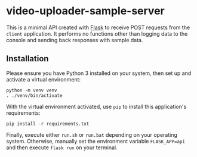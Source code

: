 # video-uploader-sample-server

This is a minimal API created with [Flask](https://flask.palletsprojects.com/en/2.0.x/) to receive POST requests from the `client` application. It performs no functions other than logging data to the console and sending back responses with sample data.

## Installation

Please ensure you have Python 3 installed on your system, then set up and activate a virtual environment:

```
python -m venv venv
. ./venv/bin/activate
```

With the virtual environment activated, use `pip` to install this application's requirements:

```
pip install -r requirements.txt
```

Finally, execute either `run.sh` or `run.bat` depending on your operating system. Otherwise, manually set the environment variable `FLASK_APP=api` and then execute `flask run` on your terminal.
